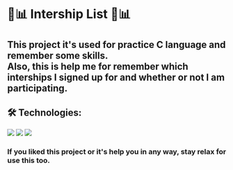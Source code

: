 # 💼📊 Intership List 💼📊

## This project it's used for practice C language and remember some skills. <br>Also, this is help me for remember which interships I signed up for and whether or not I am participating.

## 🛠 Technologies:
<a href="https://skillicons.dev"><img src="https://skillicons.dev/icons?i=c" /></a>
<a href="https://skillicons.dev"><img src="https://skillicons.dev/icons?i=git" /></a>
<a href="https://skillicons.dev"><img src="https://skillicons.dev/icons?i=github" /></a>

### If you liked this project or it's help you in any way, stay relax for use this too.
